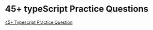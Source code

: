 
# 45+ typeScript Practice Questions

<a href= "https://github.com/panaverse/typescript-node-projects/blob/main/getting-started-exercises.md">45+ Typescript Practice Question</a>


